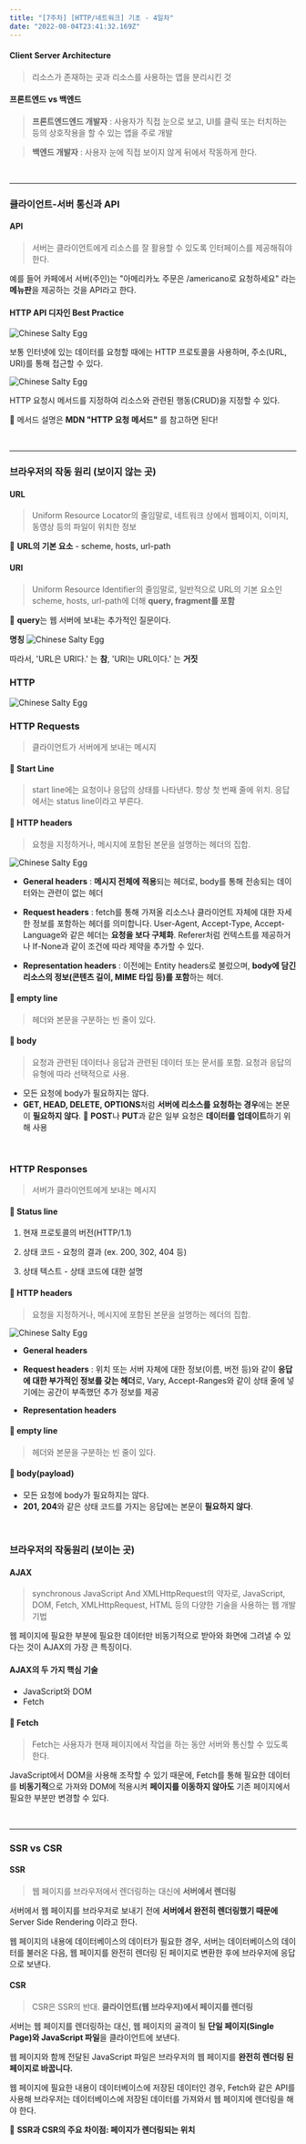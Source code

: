 ```yaml
---
title: "[7주차] [HTTP/네트워크] 기초 - 4일차"
date: "2022-08-04T23:41:32.169Z"
---
```


#### Client Server Architecture

> 리소스가 존재하는 곳과 리소스를 사용하는 앱을 분리시킨 것

#### 프론트엔드 vs 백엔드

> **프론트엔드엔드 개발자** : 사용자가 직접 눈으로 보고, UI를 클릭 또는 터치하는 등의 상호작용을 할 수 있는 앱을 주로 개발 

> **백엔드 개발자** : 사용자 눈에 직접 보이지 않게 뒤에서 작동하게 한다.

<br>

***

### 클라이언트-서버 통신과 API

#### API

> 서버는 클라이언트에게 리소스를 잘 활용할 수 있도록 인터페이스를 제공해줘야 한다.

예를 들어 카페에서 서버(주인)는 "아메리카노 주문은 /americano로 요청하세요" 라는 **메뉴판**을 제공하는 것을 API라고 한다.

#### HTTP API 디자인 Best Practice

![Chinese Salty Egg](./API.PNG)


보통 인터넷에 있는 데이터를 요청할 때에는 HTTP 프로토콜을 사용하며, 주소(URL, URI)를 통해 접근할 수 있다.

![Chinese Salty Egg](./BP.PNG)


HTTP 요청시 메서드를 지정하여 리소스와 관련된 행동(CRUD)을 지정할 수 있다.

📍 메서드 설명은 **MDN "HTTP 요청 메서드"** 를 참고하면 된다!

<br>

***

### 브라우저의 작동 원리 (보이지 않는 곳)

#### URL

> Uniform Resource Locator의 줄임말로, 네트워크 상에서 웹페이지, 이미지, 동영상 등의 파일이 위치한 정보

📍 **URL의 기본 요소** - scheme, hosts, url-path

#### URI

> Uniform Resource Identifier의 줄임말로, 일반적으로 URL의 기본 요소인 scheme, hosts, url-path에 더해 **query, fragment를 포함** 

📍 **query**는 웹 서버에 보내는 추가적인 질문이다.

**명칭**
![Chinese Salty Egg](./name.PNG)


따라서, 'URL은 URI다.' 는 **참**, 
'URI는 URL이다.' 는 **거짓**

### HTTP

![Chinese Salty Egg](./http-m.PNG)

### HTTP Requests

> 클라이언트가 서버에게 보내는 메시지

#### 🔹 Start Line
> start line에는 요청이나 응답의 상태를 나타낸다. 항상 첫 번째 줄에 위치. 응답에서는 status line이라고 부른다.

#### 🔹 HTTP headers

> 요청을 지정하거나, 메시지에 포함된 본문을 설명하는 헤더의 집합.

![Chinese Salty Egg](./header.PNG)


* **General headers** : **메시지 전체에 적용**되는 헤더로, body를 통해 전송되는 데이터와는 관련이 없는 헤더

* **Request headers** : fetch를 통해 가져올 리소스나 클라이언트 자체에 대한 자세한 정보를 포함하는 헤더를 의미합니다. User-Agent, Accept-Type, Accept-Language와 같은 헤더는 **요청을 보다 구체화**. 
Referer처럼 컨텍스트를 제공하거나 If-None과 같이 조건에 따라 제약을 추가할 수 있다.

* **Representation headers** : 이전에는 Entity headers로 불렀으며, **body에 담긴 리소스의 정보(콘텐츠 길이, MIME 타입 등)를 포함**하는 헤더.

#### 🔹 empty line

> 헤더와 본문을 구분하는 빈 줄이 있다.

#### 🔹 body

> 요청과 관련된 데이터나 응답과 관련된 데이터 또는 문서를 포함. 요청과 응답의 유형에 따라 선택적으로 사용.

* 모든 요청에 body가 필요하지는 않다.
* **GET, HEAD, DELETE, OPTIONS**처럼 **서버에 리소스를 요청하는 경우**에는 본문이 **필요하지 않다**.
📍 **POST**나 **PUT**과 같은 일부 요청은 **데이터를 업데이트**하기 위해 사용

<br>

### HTTP Responses

> 서버가 클라이언트에게 보내는 메시지

#### 🔹 Status line

1. 현재 프로토콜의 버전(HTTP/1.1)

2. 상태 코드 - 요청의 결과 (ex. 200, 302, 404 등)

3. 상태 텍스트 - 상태 코드에 대한 설명

#### 🔹 HTTP headers

> 요청을 지정하거나, 메시지에 포함된 본문을 설명하는 헤더의 집합.

![Chinese Salty Egg](./header2.PNG)


* **General headers**

* **Request headers** : 위치 또는 서버 자체에 대한 정보(이름, 버전 등)와 같이 **응답에 대한 부가적인 정보를 갖는 헤더**로, Vary, Accept-Ranges와 같이 상태 줄에 넣기에는 공간이 부족했던 추가 정보를 제공

* **Representation headers**

#### 🔹 empty line

> 헤더와 본문을 구분하는 빈 줄이 있다.

#### 🔹 body(payload)

* 모든 요청에 body가 필요하지는 않다.
* **201, 204**와 같은 상태 코드를 가지는 응답에는 본문이 **필요하지 않다**.

<br>

### 브라우저의 작동원리 (보이는 곳) 

#### AJAX

> synchronous JavaScript And XMLHttpRequest의 약자로, JavaScript, DOM, Fetch, XMLHttpRequest, HTML 등의 다양한 기술을 사용하는 웹 개발 기법

 웹 페이지에 필요한 부분에 필요한 데이터만 비동기적으로 받아와 화면에 그려낼 수 있다는 것이 AJAX의 가장 큰 특징이다.

#### AJAX의 두 가지 핵심 기술

* JavaScript와 DOM
* Fetch

#### 🔹 Fetch
> Fetch는 사용자가 현재 페이지에서 작업을 하는 동안 서버와 통신할 수 있도록 한다.

JavaScript에서 DOM을 사용해 조작할 수 있기 때문에, Fetch를 통해 필요한 데이터를 **비동기적**으로 가져와 DOM에 적용시켜 **페이지를 이동하지 않아도** 기존 페이지에서 필요한 부분만 변경할 수 있다.

<br>

*** 

### SSR vs CSR

#### SSR

> 웹 페이지를 브라우저에서 렌더링하는 대신에 **서버에서 렌더링**

서버에서 웹 페이지를 브라우저로 보내기 전에 **서버에서 완전히 렌더링했기 때문에** Server Side Rendering 이라고 한다.

웹 페이지의 내용에 데이터베이스의 데이터가 필요한 경우, 서버는 데이터베이스의 데이터를 불러온 다음, 웹 페이지를 완전히 렌더링 된 페이지로 변환한 후에 브라우저에 응답으로 보낸다.

#### CSR

> CSR은 SSR의 반대.
**클라이언트(웹 브라우저)에서 페이지를 렌더링**

서버는 웹 페이지를 렌더링하는 대신, 웹 페이지의 골격이 될 **단일 페이지(Single Page)와 JavaScript 파일**을 클라이언트에 보낸다.

웹 페이지와 함께 전달된 JavaScript 파일은 브라우저의 웹 페이지를 **완전히 렌더링 된 페이지로 바꿉니다.**

웹 페이지에 필요한 내용이 데이터베이스에 저장된 데이터인 경우, Fetch와 같은 API를 사용해 브라우저는 데이터베이스에 저장된 데이터를 가져와서 웹 페이지에 렌더링을 해야 한다.

📍 **SSR과 CSR의 주요 차이점: 페이지가 렌더링되는 위치**
